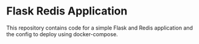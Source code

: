 # Flask Redis Application
This repository contains code for a simple Flask and Redis application and the config to deploy using docker-compose.
